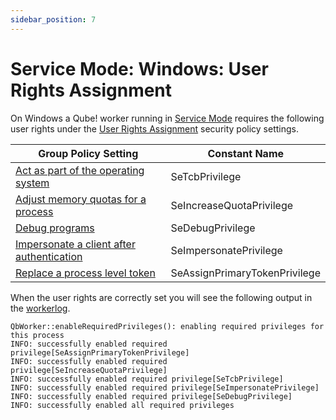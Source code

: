 ```yaml
---
sidebar_position: 7
---
```


# Service Mode: Windows: User Rights Assignment

On Windows a Qube! worker running in [Service Mode](./Service+Mode+vs+Desktop+User+Mode) requires the following user rights under the [User Rights Assignment](https://learn.microsoft.com/en-us/previous-versions/windows/it-pro/windows-10/security/threat-protection/security-policy-settings/user-rights-assignment) security policy settings.

| Group Policy Setting | Constant Name |
|----------------------|---------------|
| [Act as part of the operating system](https://learn.microsoft.com/en-us/previous-versions/windows/it-pro/windows-10/security/threat-protection/security-policy-settings/act-as-part-of-the-operating-system) | SeTcbPrivilege |
| [Adjust memory quotas for a process](https://learn.microsoft.com/en-us/previous-versions/windows/it-pro/windows-10/security/threat-protection/security-policy-settings/adjust-memory-quotas-for-a-process) | SeIncreaseQuotaPrivilege |
| [Debug programs](https://learn.microsoft.com/en-us/previous-versions/windows/it-pro/windows-10/security/threat-protection/security-policy-settings/debug-programs) | SeDebugPrivilege |
| [Impersonate a client after authentication](https://learn.microsoft.com/en-us/previous-versions/windows/it-pro/windows-10/security/threat-protection/security-policy-settings/impersonate-a-client-after-authentication) | SeImpersonatePrivilege |
| [Replace a process level token](https://learn.microsoft.com/en-us/previous-versions/windows/it-pro/windows-10/security/threat-protection/security-policy-settings/replace-a-process-level-token) | SeAssignPrimaryTokenPrivilege |

When the user rights are correctly set you will see the following output in the [workerlog](../log-files/Worker+Logs).

```
QbWorker::enableRequiredPrivileges(): enabling required privileges for this process
INFO: successfully enabled required privilege[SeAssignPrimaryTokenPrivilege]
INFO: successfully enabled required privilege[SeIncreaseQuotaPrivilege]
INFO: successfully enabled required privilege[SeTcbPrivilege]
INFO: successfully enabled required privilege[SeImpersonatePrivilege]
INFO: successfully enabled required privilege[SeDebugPrivilege]
INFO: successfully enabled all required privileges
```
